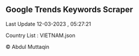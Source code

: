 

## Google Trends Keywords Scraper 
 
Last Update 12-03-2023 , 05:27:21

Country List :
VIETNAM.json



© Abdul Muttaqin 
